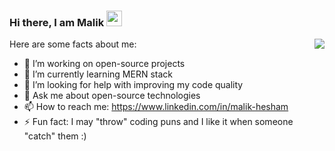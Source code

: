 ### Hi there, I am Malik <img src="https://media.giphy.com/media/hvRJCLFzcasrR4ia7z/giphy.gif" width="25px"> 
Here are some facts about me:
<a href="https://github.com/MalikHesham/github-readme-stats">
  <img align="right" src="https://github-readme-stats.vercel.app/api/top-langs/?username=MalikHesham" />
</a>
- 🔭 I’m working on open-source projects
- 🌱 I’m currently learning MERN stack
- 🤔 I’m looking for help with improving my code quality
- 💬 Ask me about open-source technologies 
- 📫 How to reach me: https://www.linkedin.com/in/malik-hesham
- ⚡ Fun fact: I may "throw" coding puns and I like it when someone "catch" them :)


